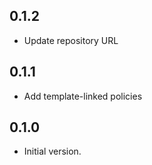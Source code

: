 ## 0.1.2

- Update repository URL

## 0.1.1

- Add template-linked policies

## 0.1.0

- Initial version.
